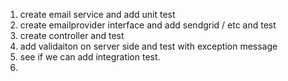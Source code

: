 1. create email service and add unit test
2. create emailprovider interface and add sendgrid / etc and test
3. create controller and test
4. add validaiton on server side and test with exception message
5. see if we can add integration test.
6. 